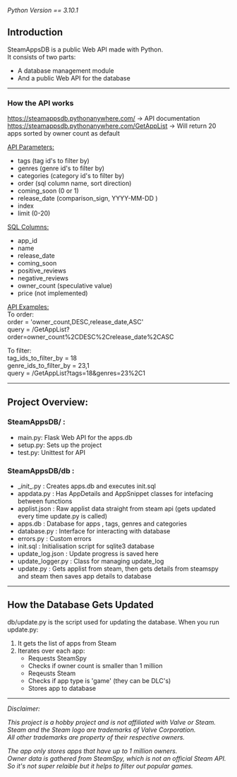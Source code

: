 *Python Version == 3.10.1*

## Introduction

SteamAppsDB is a public Web API made with Python.<br>
It consists of two parts:
- A database management module
- And a public Web API for the database

***

### How the API works

https://steamappsdb.pythonanywhere.com/ -> API documentation<br>
https://steamappsdb.pythonanywhere.com/GetAppList -> Will return 20 apps sorted by owner count as default

<ins>API Parameters:</ins>
- tags (tag id's to filter by)
- genres (genre id's to filter by)
- categories (category id's to filter by)
- order (sql column name, sort direction)
- coming_soon (0 or 1)
- release_date (comparison_sign, YYYY-MM-DD )
- index
- limit (0-20)

<ins>SQL Columns:</ins>
- app_id
- name
- release_date
- coming_soon
- positive_reviews
- negative_reviews
- owner_count (speculative value)
- price (not implemented)

<ins>API Examples:</ins><br>
To order:<br>
order = 'owner_count,DESC,release_date,ASC'<br>
query = /GetAppList?order=owner_count%2CDESC%2Crelease_date%2CASC<br>

To filter:<br>
tag_ids_to_filter_by = 18<br>
genre_ids_to_filter_by = 23,1<br>
query = /GetAppList?tags=18&genres=23%2C1

***

## Project Overview:

### SteamAppsDB/ :
- main.py: Flask Web API for the apps.db
- setup.py: Sets up the project
- test.py: Unittest for API

### SteamAppsDB/db :
- \__init__.py : Creates apps.db and executes init.sql
- appdata.py : Has AppDetails and AppSnippet classes for intefacing between functions
- applist.json : Raw applist data straight from steam api
(gets updated every time update.py is called)
- apps.db : Database for apps , tags, genres and categories
- database.py : Interface for interacting with database
- errors.py : Custom errors
- init.sql : Initialisation script for sqlite3 database
- update_log.json : Update progress is saved here
- update_logger.py : Class for managing update_log
- update.py : Gets applist from steam, then gets details from steamspy and steam
then saves app details to database

***

## How the Database Gets Updated

db/update.py is the script used for updating the database.
When you run update.py:
1. It gets the list of apps from Steam
2. Iterates over each app:
    - Requests SteamSpy
    - Checks if owner count is smaller than 1 million
    - Reqeusts Steam
    - Checks if app type is 'game' (they can be DLC's)
    - Stores app to database

***

*Disclaimer:*

*This project is a hobby project and is not affiliated with Valve or Steam.*<br>
*Steam and the Steam logo are trademarks of Valve Corporation.*<br>
*All other trademarks are property of their respective owners.*<br>

*The app only stores apps that have up to 1 million owners.*<br>
*Owner data is gathered from SteamSpy, which is not an official Steam API.*<br>
*So it's not super relaible but it helps to filter out popular games.*
